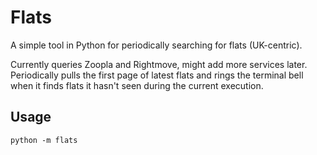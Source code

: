 # Flats

A simple tool in Python for periodically searching for flats (UK-centric).

Currently queries Zoopla and Rightmove, might add more services later. Periodically pulls the first page of latest flats and rings the terminal bell when it finds flats it hasn't seen during the current execution.

## Usage
```
python -m flats
```
